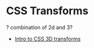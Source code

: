 # CSS Transforms

? combination of 2d and 3?

* [Intro to CSS 3D transforms](http://desandro.github.io/3dtransforms/)

